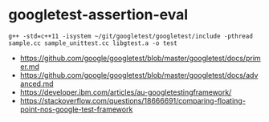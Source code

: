# googletest-assertion-eval
```g++ -std=c++11 -isystem ~/git/googletest/googletest/include -pthread sample.cc sample_unittest.cc libgtest.a -o test```
* https://github.com/google/googletest/blob/master/googletest/docs/primer.md
* https://github.com/google/googletest/blob/master/googletest/docs/advanced.md
* https://developer.ibm.com/articles/au-googletestingframework/
* https://stackoverflow.com/questions/18666691/comparing-floating-point-nos-google-test-framework
